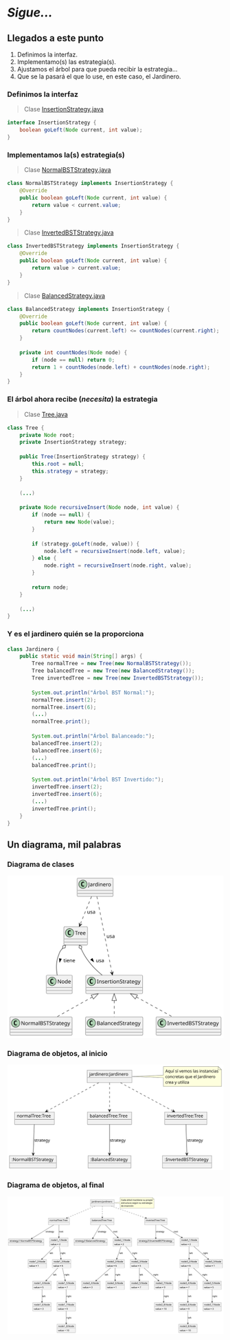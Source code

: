 # *Sigue...*

## Llegados a este punto

1. Definimos la interfaz.
1. Implementamo(s) las estrategia(s).
1. Ajustamos el árbol para que pueda recibir la estrategia...
1. Que se la pasará el que lo use, en este caso, el Jardinero.


### Definimos la interfaz

> Clase [InsertionStrategy.java](v010i/InsertionStrategy.java)

```java
interface InsertionStrategy {
    boolean goLeft(Node current, int value);
}
```

### Implementamos la(s) estrategia(s)

> Clase [NormalBSTStrategy.java](v010i/NormalBSTStrategy.java)

```java
class NormalBSTStrategy implements InsertionStrategy {
    @Override
    public boolean goLeft(Node current, int value) {
        return value < current.value;
    }
}
```

> Clase [InvertedBSTStrategy.java](v010i/InvertedBSTStrategy.java)

```java
class InvertedBSTStrategy implements InsertionStrategy {
    @Override
    public boolean goLeft(Node current, int value) {
        return value > current.value;
    }
}
```

> Clase [BalancedStrategy.java](v010i/BalancedStrategy.java)

```java
class BalancedStrategy implements InsertionStrategy {
    @Override
    public boolean goLeft(Node current, int value) {
        return countNodes(current.left) <= countNodes(current.right);
    }
    
    private int countNodes(Node node) {
        if (node == null) return 0;
        return 1 + countNodes(node.left) + countNodes(node.right);
    }
}
```

### El árbol ahora recibe (*necesita*) la estrategia

> Clase [Tree.java](v010i/Tree.java)

```java
class Tree {
    private Node root;
    private InsertionStrategy strategy;
    
    public Tree(InsertionStrategy strategy) {
        this.root = null;
        this.strategy = strategy;
    }
    
    (...)
    
    private Node recursiveInsert(Node node, int value) {
        if (node == null) {
            return new Node(value);
        }
        
        if (strategy.goLeft(node, value)) {
            node.left = recursiveInsert(node.left, value);
        } else {
            node.right = recursiveInsert(node.right, value);
        }
        
        return node;
    }
    
    (...)
}
```

### Y es el jardinero quién se la proporciona

```java
class Jardinero {
    public static void main(String[] args) {
        Tree normalTree = new Tree(new NormalBSTStrategy());
        Tree balancedTree = new Tree(new BalancedStrategy());
        Tree invertedTree = new Tree(new InvertedBSTStrategy());
            
        System.out.println("Árbol BST Normal:");
        normalTree.insert(2);
        normalTree.insert(6);
        (...)
        normalTree.print();
        
        System.out.println("Árbol Balanceado:");
        balancedTree.insert(2);
        balancedTree.insert(6);        
        (...)
        balancedTree.print();
        
        System.out.println("Árbol BST Invertido:");
        invertedTree.insert(2);
        invertedTree.insert(6);        
        (...)
        invertedTree.print();
    }
}
```

## Un diagrama, mil palabras

### Diagrama de clases

<div align=center>

![](/images/modelosUML/DdC-EstrategiasComoInterfaces.svg)

</div>

### Diagrama de objetos, al inicio

<div align=center>

![](/images/modelosUML/DdO-EstrategiasComoInterfaces-EI.svg)

</div>

### Diagrama de objetos, al final

<div align=center>

![](/images/modelosUML/DdO-EstrategiasComoInterfaces-EF.svg)

</div>